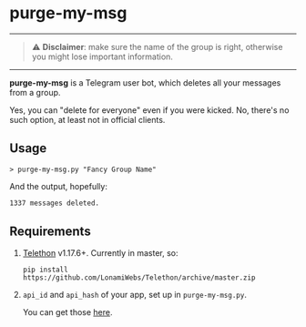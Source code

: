 # purge-my-msg

---
> ⚠️ **Disclaimer**: make sure the name of the group is right, otherwise you might lose important information.
---
**purge-my-msg** is a Telegram user bot, which deletes all your messages from a group.

Yes, you can "delete for everyone" even if you were kicked. No, there's no such option, at least not in official clients.

## Usage

```shell
> purge-my-msg.py "Fancy Group Name"
```

And the output, hopefully:

```sh
1337 messages deleted.
```

## Requirements

1. [Telethon](https://github.com/LonamiWebs/Telethon/) v1.17.6+. Currently in master, so:

    ```shell
    pip install https://github.com/LonamiWebs/Telethon/archive/master.zip
    ```

2. `api_id` and `api_hash` of your app, set up in `purge-my-msg.py`.

    You can get those [here](https://my.telegram.org/apps).

